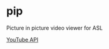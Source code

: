 # pip

Picture in picture video viewer for ASL

[YouTube API](https://developers.google.com/youtube/iframe_api_reference#seekTo)

